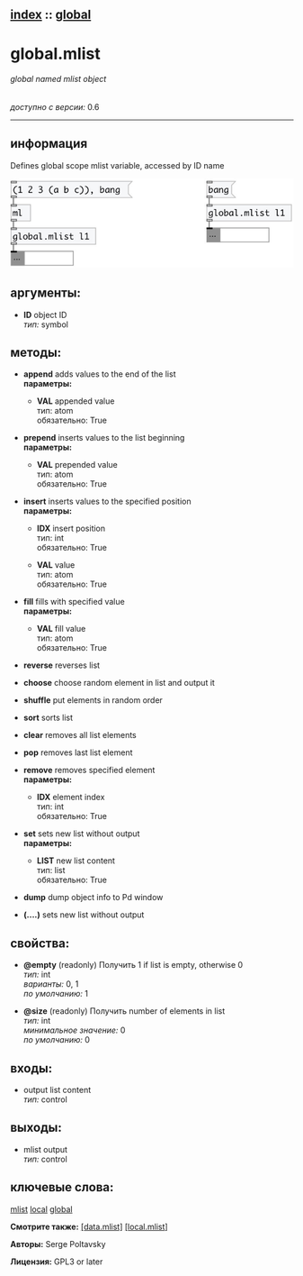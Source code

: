 [index](index.html) :: [global](category_global.html)
---

# global.mlist

###### global named mlist object

*доступно с версии:* 0.6

---


## информация
Defines global scope mlist variable, accessed by ID name


[![example](../examples/img/global.mlist.jpg)](../examples/pd/global.mlist.pd)



## аргументы:

* **ID**
object ID<br>
_тип:_ symbol<br>



## методы:

* **append**
adds values to the end of the list<br>
  __параметры:__
  - **VAL** appended value<br>
    тип: atom <br>
    обязательно: True <br>

* **prepend**
inserts values to the list beginning<br>
  __параметры:__
  - **VAL** prepended value<br>
    тип: atom <br>
    обязательно: True <br>

* **insert**
inserts values to the specified position<br>
  __параметры:__
  - **IDX** insert position<br>
    тип: int <br>
    обязательно: True <br>

  - **VAL** value<br>
    тип: atom <br>
    обязательно: True <br>

* **fill**
fills with specified value<br>
  __параметры:__
  - **VAL** fill value<br>
    тип: atom <br>
    обязательно: True <br>

* **reverse**
reverses list<br>

* **choose**
choose random element in list and output it<br>

* **shuffle**
put elements in random order<br>

* **sort**
sorts list<br>

* **clear**
removes all list elements<br>

* **pop**
removes last list element<br>

* **remove**
removes specified element<br>
  __параметры:__
  - **IDX** element index<br>
    тип: int <br>
    обязательно: True <br>

* **set**
sets new list without output<br>
  __параметры:__
  - **LIST** new list content<br>
    тип: list <br>
    обязательно: True <br>

* **dump**
dump object info to Pd window<br>

* **(....)**
sets new list without output<br>




## свойства:

* **@empty** (readonly)
Получить 1 if list is empty, otherwise 0<br>
_тип:_ int<br>
_варианты:_ 0, 1<br>
_по умолчанию:_ 1<br>

* **@size** (readonly)
Получить number of elements in list<br>
_тип:_ int<br>
_минимальное значение:_ 0<br>
_по умолчанию:_ 0<br>



## входы:

* output list content<br>
_тип:_ control



## выходы:

* mlist output<br>
_тип:_ control



## ключевые слова:

[mlist](keywords/mlist.html)
[local](keywords/local.html)
[global](keywords/global.html)



**Смотрите также:**
[\[data.mlist\]](data.mlist.html)
[\[local.mlist\]](local.mlist.html)




**Авторы:** Serge Poltavsky




**Лицензия:** GPL3 or later





